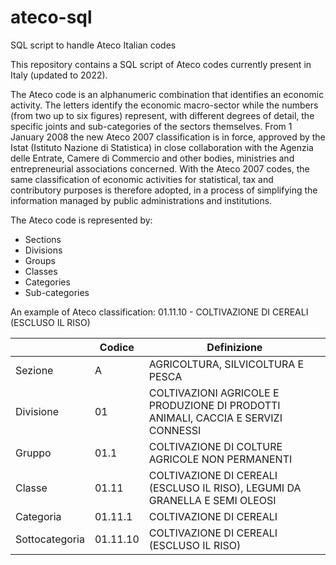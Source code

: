 # ateco-sql
SQL script to handle Ateco Italian codes

This repository contains a SQL script of Ateco codes currently present in Italy (updated to 2022).

The Ateco code is an alphanumeric combination that identifies an economic activity. The letters identify the economic macro-sector while the numbers (from two up to six figures) represent, with different degrees of detail, the specific joints and sub-categories of the sectors themselves. From 1 January 2008 the new Ateco 2007 classification is in force, approved by the Istat (Istituto Nazione di Statistica) in close collaboration with the Agenzia delle Entrate, Camere di Commercio and other bodies, ministries and entrepreneurial associations concerned. With the Ateco 2007 codes, the same classification of economic activities for statistical, tax and contributory purposes is therefore adopted, in a process of simplifying the information managed by public administrations and institutions.

The Ateco code is represented by:
- Sections
- Divisions
- Groups
- Classes
- Categories
- Sub-categories

An example of Ateco classification: 01.11.10 - COLTIVAZIONE DI CEREALI (ESCLUSO IL RISO)

| &nbsp; | Codice	| Definizione
| ------------- | ------------- | ------------- |
| Sezione	| A	| AGRICOLTURA, SILVICOLTURA E PESCA
| Divisione	| 01	| COLTIVAZIONI AGRICOLE E PRODUZIONE DI PRODOTTI ANIMALI, CACCIA E SERVIZI CONNESSI
| Gruppo	| 01.1 | COLTIVAZIONE DI COLTURE AGRICOLE NON PERMANENTI
| Classe	| 01.11	| COLTIVAZIONE DI CEREALI (ESCLUSO IL RISO), LEGUMI DA GRANELLA E SEMI OLEOSI
| Categoria	| 01.11.1	| COLTIVAZIONE DI CEREALI
| Sottocategoria	| 01.11.10	| COLTIVAZIONE DI CEREALI (ESCLUSO IL RISO)
